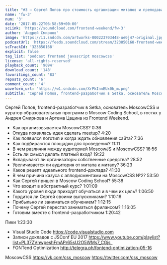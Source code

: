 ```yaml
---
title: "#3 – Сергей Попов про стоимость организации митапов и преподавание"
name: 'fw-3'
num: '3'
date: '2017-05-22T06:58:59+00:00'
scLink: 'https://soundcloud.com/frontend-weekend/fw-3'
author: 'Андрей Смирнов'
image: 'https://i1.sndcdn.com/artworks-000223703448-ue0j47-original.jpg'
podcastUrl: 'https://feeds.soundcloud.com/stream/323850168-frontend-weekend-fw-3.m4a'
scTrackId: '323850168'
explicit: false
tag_list: 'podcast frontend javascript moscowcss'
license: 'all-rights-reserved'
playback_count: '9094'
download_count: '148'
favoritings_count: '83'
reposts_count: '6'
comment_count: '4'
waveform_url: 'https://w1.sndcdn.com/XrPkInnEUx0h_m.png'
subtitle: "Сергей Попов, frontend-разработчик в Setka, основатель MoscowCSS и куратор образовательных программ в Moscow Coding School, в гостях у Андрея Смирнова и Артема Цацина из Frontend Weekend."
---
```

Сергей Попов, frontend-разработчик в Setka, основатель MoscowCSS и куратор образовательных программ в Moscow Coding School, в гостях у Андрея Смирнова и Артема Цацина из Frontend Weekend.

- Как организовывается MoscowCSS? 0:36
- Откуда появилась идея сделать meetup? 4:20
- Как появился логотип и когда ждать обновления сайта? 7:36
- Как подбираются площадки для проведения? <timecode sec="671">11:11</timecode>
- В чем различия между аудиторией MoscowJS и MoscowCSS? <timecode sec="1016">16:56</timecode>
- Есть ли смысл делать платный вход? <timecode sec="1162">19:22</timecode>
- Вкладывают ли организаторы собственные средства? <timecode sec="1732">28:52</timecode>
- Увеличивается ли аудитория от митапа к митапу? <timecode sec="2183">36:23</timecode>
- Каков рецепт идеального frontend-доклада? <timecode sec="2490">41:30</timecode>
- В чем причина казуса с аплодисментами на MoscowCSS №2? <timecode sec="3230">53:50</timecode>
- Как Сергей пришел в Moscow Coding School? <timecode sec="3338">55:38</timecode>
- Что входит в абстрактный курс? <timecode sec="3669">1:01:09</timecode>
- Какого уровня люди приходят обучаться и в чем их цель? <timecode sec="4010">1:06:50</timecode>
- Гордится ли Сергей своими выпускниками? <timecode sec="4216">1:10:16</timecode>
- Прибыльно ли заниматься обучением? <timecode sec="4335">1:12:15</timecode>
- Почему Сергей перестал заниматься фрилансом? <timecode sec="4565">1:16:05</timecode>
- Готовим вместе с frontend-разработчиком <timecode sec="4842">1:20:42</timecode>

Пики <timecode sec="5010">1:23:30</timecode>
- Visual Studio Code https://code.visualstudio.com
- Записи докладов с JSConf EU 2017 https://www.youtube.com/playlist?list=PL37ZVnwpeshFmAPr65sU2O5WMs7_CGjs_
- FONTend Optimization http://telegra.ph/fontend-optimization-05-16

MoscowCSS
https://vk.com/css_moscow
https://twitter.com/css_moscow